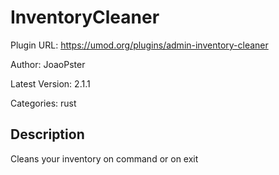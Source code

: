 # InventoryCleaner

Plugin URL: https://umod.org/plugins/admin-inventory-cleaner

Author: JoaoPster

Latest Version: 2.1.1

Categories: rust

## Description

Cleans your inventory on command or on exit
